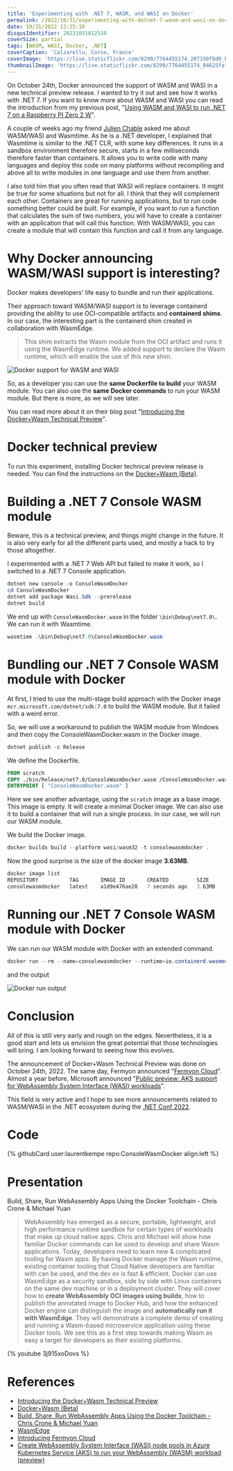 ```yaml
---
title: 'Experimenting with .NET 7, WASM, and WASI on Docker'
permalink: /2022/10/31/experimenting-with-dotnet-7-wasm-and-wasi-on-docker/
date: 10/31/2022 13:25:10
disqusIdentifier: 20221031012510
coverSize: partial
tags: [WASM, WASI, Docker, .NET]
coverCaption: 'Calzarellu, Corse, France'
coverImage: 'https://live.staticflickr.com/8299/7764455174_207330f8d0_h.jpg'
thumbnailImage: 'https://live.staticflickr.com/8299/7764455174_84625faf34_q.jpg'
---
```

On October 24th, Docker announced the support of WASM and WASI in a new technical preview release. I wanted to try it out and see how it works with .NET 7. If you want to know more about WASM and WASI you can read the introduction from my previous post, "[Using WASM and WASI to run .NET 7 on a Raspberry PI Zero 2 W](https://laurentkempe.com/2022/10/29/using-wasm-and-wasi-to-run-dotnet-7-on-a-raspberry-pi-zero-2-w/)".
<!-- more -->

A couple of weeks ago my friend [Julien Chable](https://twitter.com/JChable) asked me about WASM/WASI and Wasmtime. As he is a .NET developer, I explained that Wasmtime is similar to the .NET CLR, with some key differences. It runs in a sandbox environment therefore secure, starts in a few milliseconds therefore faster than containers. It allows you to write code with many languages and deploy this code on many platforms without recompiling and above all to write modules in one language and use them from another.

I also told him that you often read that WASI will replace containers. It might be true for some situations but not for all. I think that they will complement each other. Containers are great for running applications, but to run code something better could be built. For example, if you want to run a function that calculates the sum of two numbers, you will have to create a container with an application that will call this function. With WASM/WASI, you can create a module that will contain this function and call it from any language.

# Why Docker announcing WASM/WASI support is interesting?

Docker makes developers' life easy to bundle and run their applications. 

Their approach toward WASM/WASI support is to leverage containerd providing the ability to use OCI-compatible artifacts and **containerd shims**. In our case, the interesting part is the containerd shim created in collaboration with WasmEdge. 

> This shim extracts the Wasm module from the OCI artifact and runs it using the WasmEdge runtime. We added support to declare the Wasm runtime, which will enable the use of this new shim.

![Docker support for WASM and WASI](/images/docker-containerd-wasm-diagram.png.webp)

So, as a developer you can use the **same Dockerfile to build** your WASM module. You can also use the **same Docker commands** to run your WASM module. But there is more, as we will see later.

You can read more about it on their blog post "[Introducing the Docker+Wasm Technical Preview](https://www.docker.com/blog/docker-wasm-technical-preview/)".

# Docker technical preview

To run this experiment, installing Docker technical preview release is needed. You can find the instructions on the [Docker+Wasm (Beta)](https://docs.docker.com/desktop/wasm/).

# Building a .NET 7 Console WASM module

Beware, this is a technical preview, and things might change in the future. It is also very early for all the different parts used, and mostly a hack to try those altogether.

I experimented with a .NET 7 Web API but failed to make it work, so I switched to a .NET 7 Console application.

```powershell
dotnet new console -o ConsoleWasmDocker
cd ConsoleWasmDocker
dotnet add package Wasi.Sdk --prerelease
dotnet build
```

We end up with `ConsoleWasmDocker.wasm` in the folder `\bin\Debug\net7.0\`. We can run it with Wasmtime.

```powershell
wasmtime .\bin\Debug\net7.0\ConsoleWasmDocker.wasm
```

# Bundling our .NET 7 Console WASM module with Docker

At first, I tried to use the multi-stage build approach with the Docker image `mcr.microsoft.com/dotnet/sdk:7.0` to build the WASM module. But it failed with a weird error.

So, we will use a workaround to publish the WASM module from Windows and then copy the ConsoleWasmDocker.wasm in the Docker image.

```powershell
dotnet publish -c Release 
```

We define the Dockerfile.

```dockerfile
FROM scratch
COPY ./bin/Release/net7.0/ConsoleWasmDocker.wasm /ConsoleWasmDocker.wasm
ENTRYPOINT [ "ConsoleWasmDocker.wasm" ]
```

Here we see another advantage, using the `scratch` image as a base image. This image is empty. It will create a minimal Docker image. We can also use it to build a container that will run a single process. In our case, we will run our WASM module.

We build the Docker image.

```powershell
docker buildx build --platform wasi/wasm32 -t consolewasmdocker .
```

Now the good surprise is the size of the docker image **3.63MB**.

```powershell
docker image list
REPOSITORY          TAG       IMAGE ID       CREATED         SIZE
consolewasmdocker   latest    a1d9e476ae28   7 seconds ago   3.63MB
```

# Running our .NET 7 Console WASM module with Docker

We can run our WASM module with Docker with an extended command.

```powershell
docker run --rm --name=consolewasmdocker --runtime=io.containerd.wasmedge.v1 --platform=wasi/wasm32 consolewasmdocker
```

and the output

![Docker run output](/images/ConsoleWasmDocker.png)

# Conclusion

All of this is still very early and rough on the edges. Nevertheless, it is a good start and lets us envision the great potential that those technologies will bring. I am looking forward to seeing how this evolves.

The announcement of Docker+Wasm Technical Preview was done on October 24th, 2022. The same day, Fermyon announced "[Fermyon Cloud](https://www.fermyon.com/blog/introducing-fermyon-cloud)". Almost a year before,  Microsoft announced "[Public preview: AKS support for WebAssembly System Interface (WASI) workloads](https://azure.microsoft.com/en-us/updates/public-preview-aks-support-for-webassembly-system-interface-wasi-workloads/?WT.mc_id=DT-MVP-7749)".

This field is very active and I hope to see more announcements related to WASM/WASI in the .NET ecosystem during the [.NET Conf 2022](https://www.dotnetconf.net/).

# Code
<p></p>
{% githubCard user:laurentkempe repo:ConsoleWasmDocker align:left %}

# Presentation

Build, Share, Run WebAssembly Apps Using the Docker Toolchain - Chris Crone & Michael Yuan

> WebAssembly has emerged as a secure, portable, lightweight, and high performance runtime sandbox for certain types of workloads that make up cloud native apps. Chris and Michael will show how familiar Docker commands can be used to develop and share Wasm applications. Today, developers need to learn new & complicated tooling for Wasm apps. By having Docker manage the Wasm runtime, existing container tooling that Cloud Native developers are familiar with can be used, and the dev ex is fast & efficient. Docker can use WasmEdge as a security sandbox, side by side with Linux containers on the same dev machine or in a deployment cluster. They will cover how to **create WebAssembly OCI images using buildx**, how to publish the annotated image to Docker Hub, and how the enhanced Docker engine can distinguish the image and **automatically run it with WasmEdge**. They will demonstrate a complete demo of creating and running a Wasm-based microservice application using these Docker tools. We see this as a first step towards making Wasm as easy a target for developers as their existing platforms.

<p></p>
{% youtube 3j915xoDovs %}

# References

* [Introducing the Docker+Wasm Technical Preview](https://www.docker.com/blog/docker-wasm-technical-preview/)
* [Docker+Wasm (Beta)](https://docs.docker.com/desktop/wasm/)
* [Build, Share, Run WebAssembly Apps Using the Docker Toolchain - Chris Crone & Michael Yuan](https://www.youtube.com/watch?v=3j915xoDovs&ab_channel=CNCF%5BCloudNativeComputingFoundation%5D)
* [WasmEdge](https://wasmedge.org/)
* [Introducing Fermyon Cloud](https://www.fermyon.com/blog/introducing-fermyon-cloud)
* [Create WebAssembly System Interface (WASI) node pools in Azure Kubernetes Service (AKS) to run your WebAssembly (WASM) workload (preview)](https://learn.microsoft.com/en-us/azure/aks/use-wasi-node-pools?WT.mc_id=DT-MVP-7749)

